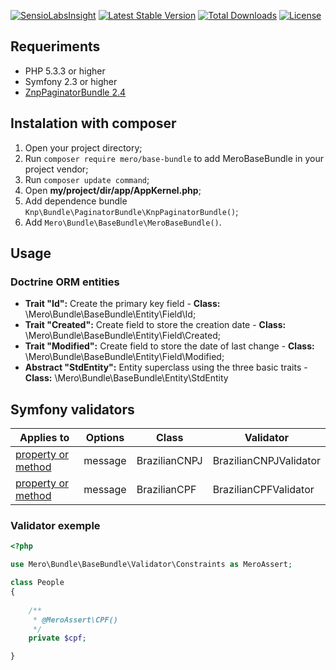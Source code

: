 [![SensioLabsInsight](https://insight.sensiolabs.com/projects/4612cf8e-4579-4ad5-a2ca-8e4620da09c8/mini.png)](https://insight.sensiolabs.com/projects/4612cf8e-4579-4ad5-a2ca-8e4620da09c8) [![Latest Stable Version](https://poser.pugx.org/mero/base-bundle/v/stable.svg)](https://packagist.org/packages/mero/base-bundle) [![Total Downloads](https://poser.pugx.org/mero/base-bundle/downloads.svg)](https://packagist.org/packages/mero/base-bundle) [![License](https://poser.pugx.org/mero/base-bundle/license.svg)](https://packagist.org/packages/mero/base-bundle)

## Requeriments

- PHP 5.3.3 or higher
- Symfony 2.3 or higher
- [ZnpPaginatorBundle 2.4](https://github.com/KnpLabs/KnpPaginatorBundle)

## Instalation with composer

1. Open your project directory;
2. Run `composer require mero/base-bundle` to add MeroBaseBundle in your project vendor;
3. Run `composer update command`;
4. Open **my/project/dir/app/AppKernel.php**;
5. Add dependence bundle `Knp\Bundle\PaginatorBundle\KnpPaginatorBundle()`;
6. Add `Mero\Bundle\BaseBundle\MeroBaseBundle()`.

## Usage

### Doctrine ORM entities

- **Trait "Id":** Create the primary key field - **Class:** \Mero\Bundle\BaseBundle\Entity\Field\Id;
- **Trait "Created":** Create field to store the creation date - **Class:** \Mero\Bundle\BaseBundle\Entity\Field\Created;
- **Trait "Modified":** Create field to store the date of last change - **Class:** \Mero\Bundle\BaseBundle\Entity\Field\Modified;
- **Abstract "StdEntity":** Entity superclass using the three basic traits - **Class:** \Mero\Bundle\BaseBundle\Entity\StdEntity

## Symfony validators

| Applies to         | Options | Class | Validator |
| -------------------| ------- | ----- | --------- |
| [property or method](http://symfony.com/doc/current/book/validation.html#validation-property-target) | message | BrazilianCNPJ | BrazilianCNPJValidator  |
| [property or method](http://symfony.com/doc/current/book/validation.html#validation-property-target) | message | BrazilianCPF  | BrazilianCPFValidator   |

### Validator exemple

```php
<?php

use Mero\Bundle\BaseBundle\Validator\Constraints as MeroAssert;

class People 
{
    
    /**
     * @MeroAssert\CPF()
     */
    private $cpf;

}
```
